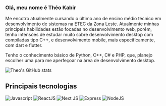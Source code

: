### Olá, meu nome é Théo Kabir

Me encotro atualmente cursando o último ano de ensino médio técnico em desenvolvimento de sistemas na ETEC da Zona Leste.
Atualmente minhas principais habilidades estão focadas no desenvolvimento web, porém, tenho intensões de estudar muito sobre desenvolvimento desktop com compiladas tipo C++, e desenvolvimento mobile, mais especificamente, com dart e flutter.

Tenho o conhecimento básico de Python, C++, C# e PHP, que, planejo escolher uma para me aperfeçoar na área de desenvolvimento desktop.

![Theo's GitHub stats](https://github-readme-stats.vercel.app/api?username=theokabir&show_icons=true&theme=tokyonight)

## Principais tecnologias
![Javascript](https://img.shields.io/badge/JavaScript-F7DF1E?style=for-the-badge&logo=javascript&logoColor=black) ![ReactJS](https://img.shields.io/badge/React-20232A?style=for-the-badge&logo=react&logoColor=61DAFB) ![Next JS](https://img.shields.io/badge/Next-black?style=for-the-badge&logo=next.js&logoColor=white) ![Express](https://img.shields.io/badge/Express.js-404D59?style=for-the-badge) ![NodeJS](https://img.shields.io/badge/node.js-6DA55F?style=for-the-badge&logo=node.js&logoColor=white)
